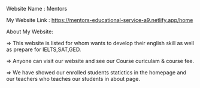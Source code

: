 Website Name : Mentors

My Website Link :  https://mentors-educational-service-a9.netlify.app/home


About My Website:

=> This website is listed for whom wants to develop their english skill as well as prepare for  IELTS,SAT,GED.


=> Anyone can  visit our website and see our Course curiculam & course fee.


=> We have showed our enrolled students statictics in the homepage and our teachers who teaches our students in about page.